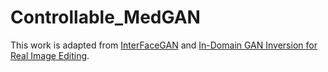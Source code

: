 # Controllable_MedGAN

This work is adapted from [InterFaceGAN](https://github.com/genforce/interfacegan) and [In-Domain GAN Inversion for Real Image Editing](https://github.com/genforce/idinvert).
